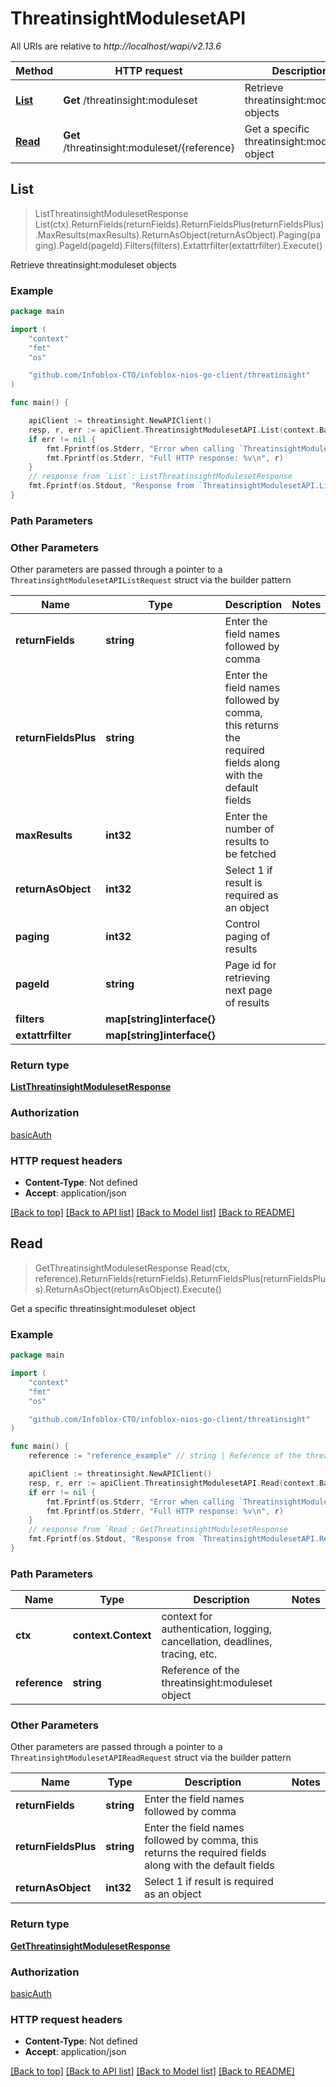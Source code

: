 # ThreatinsightModulesetAPI

All URIs are relative to *http://localhost/wapi/v2.13.6*

Method | HTTP request | Description
------------- | ------------- | -------------
[**List**](ThreatinsightModulesetAPI.md#List) | **Get** /threatinsight:moduleset | Retrieve threatinsight:moduleset objects
[**Read**](ThreatinsightModulesetAPI.md#Read) | **Get** /threatinsight:moduleset/{reference} | Get a specific threatinsight:moduleset object



## List

> ListThreatinsightModulesetResponse List(ctx).ReturnFields(returnFields).ReturnFieldsPlus(returnFieldsPlus).MaxResults(maxResults).ReturnAsObject(returnAsObject).Paging(paging).PageId(pageId).Filters(filters).Extattrfilter(extattrfilter).Execute()

Retrieve threatinsight:moduleset objects



### Example

```go
package main

import (
	"context"
	"fmt"
	"os"

	"github.com/Infoblox-CTO/infoblox-nios-go-client/threatinsight"
)

func main() {

	apiClient := threatinsight.NewAPIClient()
	resp, r, err := apiClient.ThreatinsightModulesetAPI.List(context.Background()).Execute()
	if err != nil {
		fmt.Fprintf(os.Stderr, "Error when calling `ThreatinsightModulesetAPI.List``: %v\n", err)
		fmt.Fprintf(os.Stderr, "Full HTTP response: %v\n", r)
	}
	// response from `List`: ListThreatinsightModulesetResponse
	fmt.Fprintf(os.Stdout, "Response from `ThreatinsightModulesetAPI.List`: %v\n", resp)
}
```

### Path Parameters



### Other Parameters

Other parameters are passed through a pointer to a `ThreatinsightModulesetAPIListRequest` struct via the builder pattern


Name | Type | Description  | Notes
------------- | ------------- | ------------- | -------------
**returnFields** | **string** | Enter the field names followed by comma | 
**returnFieldsPlus** | **string** | Enter the field names followed by comma, this returns the required fields along with the default fields | 
**maxResults** | **int32** | Enter the number of results to be fetched | 
**returnAsObject** | **int32** | Select 1 if result is required as an object | 
**paging** | **int32** | Control paging of results | 
**pageId** | **string** | Page id for retrieving next page of results | 
**filters** | **map[string]interface{}** |  | 
**extattrfilter** | **map[string]interface{}** |  | 

### Return type

[**ListThreatinsightModulesetResponse**](ListThreatinsightModulesetResponse.md)

### Authorization

[basicAuth](../README.md#basicAuth)

### HTTP request headers

- **Content-Type**: Not defined
- **Accept**: application/json

[[Back to top]](#) [[Back to API list]](../README.md#documentation-for-api-endpoints)
[[Back to Model list]](../README.md#documentation-for-models)
[[Back to README]](../README.md)


## Read

> GetThreatinsightModulesetResponse Read(ctx, reference).ReturnFields(returnFields).ReturnFieldsPlus(returnFieldsPlus).ReturnAsObject(returnAsObject).Execute()

Get a specific threatinsight:moduleset object



### Example

```go
package main

import (
	"context"
	"fmt"
	"os"

	"github.com/Infoblox-CTO/infoblox-nios-go-client/threatinsight"
)

func main() {
	reference := "reference_example" // string | Reference of the threatinsight:moduleset object

	apiClient := threatinsight.NewAPIClient()
	resp, r, err := apiClient.ThreatinsightModulesetAPI.Read(context.Background(), reference).Execute()
	if err != nil {
		fmt.Fprintf(os.Stderr, "Error when calling `ThreatinsightModulesetAPI.Read``: %v\n", err)
		fmt.Fprintf(os.Stderr, "Full HTTP response: %v\n", r)
	}
	// response from `Read`: GetThreatinsightModulesetResponse
	fmt.Fprintf(os.Stdout, "Response from `ThreatinsightModulesetAPI.Read`: %v\n", resp)
}
```

### Path Parameters


Name | Type | Description  | Notes
------------- | ------------- | ------------- | -------------
**ctx** | **context.Context** | context for authentication, logging, cancellation, deadlines, tracing, etc.
**reference** | **string** | Reference of the threatinsight:moduleset object | 

### Other Parameters

Other parameters are passed through a pointer to a `ThreatinsightModulesetAPIReadRequest` struct via the builder pattern


Name | Type | Description  | Notes
------------- | ------------- | ------------- | -------------
**returnFields** | **string** | Enter the field names followed by comma | 
**returnFieldsPlus** | **string** | Enter the field names followed by comma, this returns the required fields along with the default fields | 
**returnAsObject** | **int32** | Select 1 if result is required as an object | 

### Return type

[**GetThreatinsightModulesetResponse**](GetThreatinsightModulesetResponse.md)

### Authorization

[basicAuth](../README.md#basicAuth)

### HTTP request headers

- **Content-Type**: Not defined
- **Accept**: application/json

[[Back to top]](#) [[Back to API list]](../README.md#documentation-for-api-endpoints)
[[Back to Model list]](../README.md#documentation-for-models)
[[Back to README]](../README.md)

